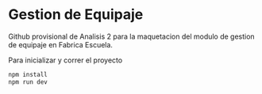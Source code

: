 # Gestion de Equipaje

Github provisional de Analisis 2 para la maquetacion del modulo de gestion de equipaje
en Fabrica Escuela.

Para inicializar y correr el proyecto

```bash
npm install
npm run dev
```